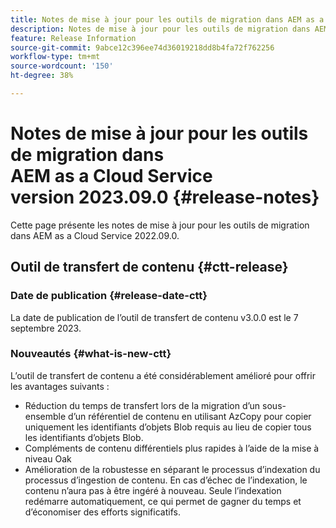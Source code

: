 ```yaml
---
title: Notes de mise à jour pour les outils de migration dans AEM as a Cloud Service version 2023.09.0
description: Notes de mise à jour pour les outils de migration dans AEM as a Cloud Service version 2022.09.0
feature: Release Information
source-git-commit: 9abce12c396ee74d36019218dd8b4fa72f762256
workflow-type: tm+mt
source-wordcount: '150'
ht-degree: 38%

---
```


# Notes de mise à jour pour les outils de migration dans AEM as a Cloud Service version 2023.09.0 {#release-notes}

Cette page présente les notes de mise à jour pour les outils de migration dans AEM as a Cloud Service 2022.09.0.

## Outil de transfert de contenu {#ctt-release}

### Date de publication {#release-date-ctt}

La date de publication de l’outil de transfert de contenu v3.0.0 est le 7 septembre 2023.

### Nouveautés {#what-is-new-ctt}

L’outil de transfert de contenu a été considérablement amélioré pour offrir les avantages suivants :
* Réduction du temps de transfert lors de la migration d’un sous-ensemble d’un référentiel de contenu en utilisant AzCopy pour copier uniquement les identifiants d’objets Blob requis au lieu de copier tous les identifiants d’objets Blob.
* Compléments de contenu différentiels plus rapides à l’aide de la mise à niveau Oak
* Amélioration de la robustesse en séparant le processus d’indexation du processus d’ingestion de contenu. En cas d’échec de l’indexation, le contenu n’aura pas à être ingéré à nouveau. Seule l’indexation redémarre automatiquement, ce qui permet de gagner du temps et d’économiser des efforts significatifs.



